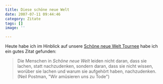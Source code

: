 ```yaml
---
title: Diese schöne neue Welt
date: 2007-07-11 09:44:46
category: Zitate
tags: []
image: ''

---
```


Heute habe ich im Hinblick auf unsere [Schöne neue Welt Tournee](http://www.the-groundzero.com/tag/snwt) habe ich ein gutes Zitat gefunden:
> Die Menschen in *Schöne neue Welt* leiden nicht daran, dass sie lachen, statt nachzudenken, sondern daran, dass sie nicht wissen, worüber sie lachen und warum sie aufgehört haben, nachzudenken. (Neil Postman, "Wir amüsieren uns zu Tode")
